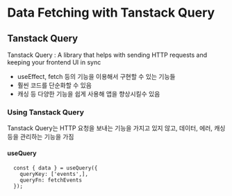 # Data Fetching with Tanstack Query
## Tanstack Query
Tanstack Query : A library that helps with sending HTTP requests and keeping your frontend UI in sync
- useEffect, fetch 등의 기능을 이용해서 구현할 수 있는 기능들
- 훨씬 코드를 단순화할 수 있음
- 캐싱 등 다양한 기능을 쉽게 사용해 앱을 향상시킬수 있음

### Using Tanstack Query
Tanstack Query는 HTTP 요청을 보내는 기능을 가지고 있지 않고, 
데이터, 에러, 캐싱 등을 관리하는 기능을 가짐

#### useQuery
```
  const { data } = useQuery({
    queryKey: ['events',],
    queryFn: fetchEvents
  });
```